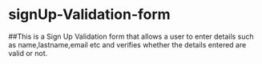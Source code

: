 # signUp-Validation-form
##This is a Sign Up Validation form that allows a user to enter details such as name,lastname,email etc and verifies whether the details entered are valid or not.
